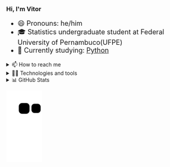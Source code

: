 ### Hi, I'm Vitor
<div style = 'font-size:18px'>

- 😄 Pronouns: he/him
- 🎓 Statistics undergraduate student at Federal University of Pernambuco(UFPE)
- 🌱 Currently studying: [Python](https://github.com/vitornegromonte?tab=repositories&q=&type=&language=python&sort=stargazers)

</div>

<details><summary> 📫 How to reach me</summary>
  
[![LinkedIn](https://img.shields.io/badge/linkedin-0D1117?style=for-the-badge&logo=linkedin)](https://www.linkedin.com/in/vitornegromonte/)
[![E-mail](https://img.shields.io/badge/gmail-0D1117?style=for-the-badge&logo=gmail)](mailto:vitor.negromonte@ufpe.br)
[![Spotify](https://img.shields.io/badge/spotify-0D1117?style=for-the-badge&logo=spotify)](https://open.spotify.com/user/3we4r3q97939o441a018mttu6)

</details> 
<details>
<summary>👨‍💻 Technologies and tools</summary>

[![Python](https://img.shields.io/badge/python-0D1117?style=for-the-badge&logo=python)](https://github.com/vitornegromonte?tab=repositories&q=&type=&language=python&sort=stargazers)
[![R](https://img.shields.io/badge/R-0D1117?style=for-the-badge&logo=r)](https://github.com/vitornegromonte?tab=repositories&q=&type=&language=r&sort=stargazers)
[![Linux](https://img.shields.io/badge/linux-0D1117?style=for-the-badge&logo=linux)](https://github.com/vitornegromonte/linuxsetup)
[![GitHub](https://img.shields.io/badge/github-0d1117?style=for-the-badge&logo=github)](https://github.com/vitornegromonte)
![Git](https://img.shields.io/badge/git-0d1117?style=for-the-badge&logo=git)
![Jupyter](https://img.shields.io/badge/jupyter-0D1117?style=for-the-badge&logo=Jupyter)
![Visual Studio Code](https://img.shields.io/badge/Visual%20Studio%20Code-0D1117.svg?style=for-the-badge&logo=visual-studio-code&logoColor=blue)
</details>
<details> <summary> 📊 GitHub Stats </summary>
<div align='center'>
<a href="https://github.com/vitornegromonte">
  <img height="150em" src="https://github-readme-stats.vercel.app/api?username=vitornegromonte&show_icons=true&theme=github_dark&hide_border=true&include_all_commits=true&count_private=true"/>
  <img height="150em" src="https://github-readme-stats.vercel.app/api/top-langs/?username=vitornegromonte&layout=compact&langs_count=7&theme=github_dark&hide_border=true"/>
</a>
</details>


</div>

<a href="https://github.com/vitornegromonte">
  
  ![Snake animation](https://github.com/vitornegromonte/vitornegromonte/blob/output/github-contribution-grid-snake.svg)
</a>
